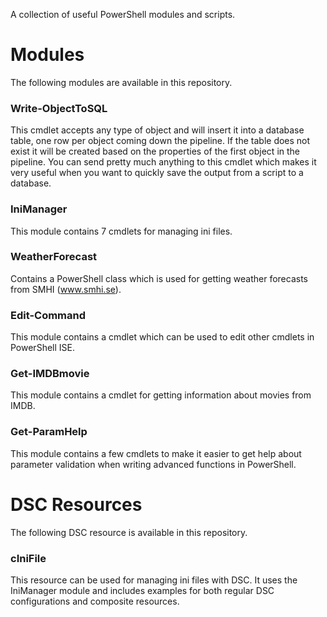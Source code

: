 A collection of useful PowerShell modules and scripts.
# Modules
The following modules are available in this repository.
### Write-ObjectToSQL
This cmdlet accepts any type of object and will insert it into a database table, one row per object coming down the pipeline. If the table does not exist it will be created based on the properties of the first object in the pipeline. You can send pretty much anything to this cmdlet which makes it very useful when you want to quickly save the output from a script to a database.
### IniManager
This module contains 7 cmdlets for managing ini files.
### WeatherForecast
Contains a PowerShell class which is used for getting weather forecasts from SMHI (www.smhi.se).
### Edit-Command
This module contains a cmdlet which can be used to edit other cmdlets in PowerShell ISE.
### Get-IMDBmovie
This module contains a cmdlet for getting information about movies from IMDB.
### Get-ParamHelp
This module contains a few cmdlets to make it easier to get help about parameter validation when writing advanced functions in PowerShell.
# DSC Resources
The following DSC resource is available in this repository.
### cIniFile
This resource can be used for managing ini files with DSC. It uses the IniManager module and includes examples for both regular DSC configurations and composite resources.
